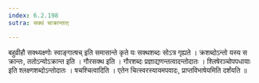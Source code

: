 ```yaml
---
index: 6.2.198
sutra: सक्थं चाक्रान्तात्

---
```

  बहुव्रीहौ सक्थ्यक्ष्णोः स्वाङ्गात्षच् इति समासान्ते कृते यः सक्थशब्दः सोऽत्र गृह्यते । क्रशब्दोऽन्तो यस्य स क्रान्तः, ततोऽन्योऽक्रान्त इति । गौरसक्थ इति । गौरशब्दः प्रज्ञाद्यणन्तत्वादन्तोदातः । श्लिषेरञ्चोपपधायाः इति श्लक्ष्णशब्दोऽन्तोदातः ।  षचश्चित्वादिति । एतेन चित्स्वरस्यायमपवादः, प्राप्तविभाषेयमिति दर्शंयति ॥